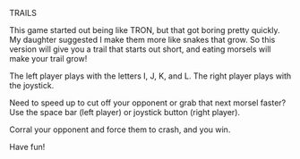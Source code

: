 TRAILS

This game started out being like TRON, but that got boring pretty quickly. My daughter suggested I make them more like
snakes that grow.  So this version will give you a trail that starts out short, and eating morsels will make your trail grow!

The left player plays with the letters I, J, K, and L.  The right player plays with the joystick.

Need to speed up to cut off your opponent or grab that next morsel faster? Use the space bar (left player) or joystick button (right player).

Corral your opponent and force them to crash, and you win.

Have fun!
